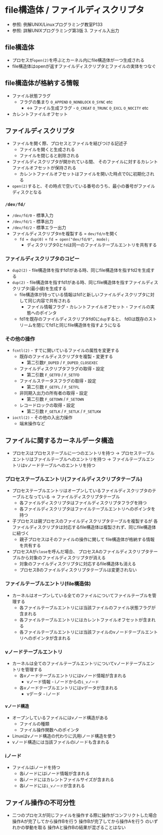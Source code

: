 # file構造体 / ファイルディスクリプタ
- 参照: 例解UNIX/Linuxプログラミング教室P133
- 参照: 詳解UNIXプログラミング第3版 3. ファイル入出力

## file構造体
- プロセスが`open(2)`を呼ぶとカーネル内にfile構造体が一つ生成される
- file構造体はopenが返すファイルディスクリプタとファイルの実体をつなぐ

## file構造体が格納する情報
- ファイル状態フラグ
  - フラグの集まり `O_APPEND` `O_NONBLOCK` `O_SYNC` etc
    - <-> ファイル生成フラグ - `O_CREAT` `O_TRUNC` `O_EXCL` `O_NOCITY` etc
- カレントファイルオフセット

## ファイルディスクリプタ
- ファイルを開く際、プロセスとファイルを結びつける記述子
  - ファイルを開くと生成される
  - ファイルを閉じると削除される
- ファイルディスクリプタが開かれている間、
  そのファイルに対するカレントファイルオフセットが保持される
  - カレントファイルオフセットはファイルを開いた時点で0に初期化される
- `open(2)`すると、その時点で空いている番号のうち、最小の番号がファイルディスクとなる

### `/dev/fd/`
- `/dev/fd/0` - 標準入力
- `/dev/fd/1` - 標準出力
- `/dev/fd/2` - 標準エラー出力
- ファイルディスクリプタnを複製する = `dev/fd/n`を開く
  - `fd = dup(0)` = `fd = open("dev/fd/0", mode);`
    - ディスクリプタ0と`fd`は同一のファイルテーブルエントリを共有する

### ファイルディスクリプタのコピー
- `dup2(2)` - file構造体を指すfd1がある時、同じfile構造体を指すfd2を生成する
- `dup(2)` - file構造体を指すfd1がある時、同じfile構造体を指すファイルディスクリプタ(最小値)を生成する
  - file構造体が持っている情報はfd1と新しいファイルディスクリプタに対して同じ内容で共有される
    - ファイル情報フラグ・カレントファイルオフセット・ファイルの実態へのポインタ
  - fd1を既存のファイルディスクリプタfd0に`dup`すると、
    fd0は既存のストリームを閉じてfd1と同じfile構造体を指すようになる

### その他の操作
- `fcntl(2)` - すでに開いているファイルの属性を変更する
  - 既存のファイルディスクリプタを複製・変更する
    - 第二引数`F_DUPED` / `F_DUPED_CLOSEXEC`
  - ファイルディスクリプタフラグの取得・設定
    - 第二引数 `F_GETFD` / `F_SETFD`
  - ファイルステータスフラグの取得・設定
    - 第二引数 `F_GETFL` / `F_SETFL`
  - 非同期入出力の所有者の取得・設定
    - 第二引数 `F_GETOWN` / `F_SETOWN`
  - レコードロックの取得・設定
    - 第二引数 `F_GETLK` / `F_SETLK` / `F_SETLKW`
- `ioctl(2)` - その他の入出力操作
  - 端末操作など

## ファイルに関するカーネルデータ構造
- プロセスはプロセステーブルに一つのエントリを持つ
  -> プロセステーブルエントリはファイルテーブルへのエントリを持つ
  -> ファイルテーブルエントリはvノードテーブルへのエントリを持つ

### プロセステーブルエントリ(ファイルディスクリプタテーブル)
- プロセステーブルエントリはオープンしているファイルディスクリプタのテーブルとなっている
  -> ファイルディスクリプタテーブル
  - 各ファイルディスクリプタはファイルディスクリプタフラグを持つ
  - 各ファイルディスクリプタはファイルテーブルエントリへのポインタを持つ
- 子プロセスは親プロセスのファイルディスクリプタテーブルを複製するが
  各ファイルディスクリプタは対応するfile構造体は複製されず、同じfile構造体に紐づく
  - 親子プロセスはそのファイルの操作に関して
    file構造体が格納する情報を共有する
- プロセスAが`close`を呼んだ場合、
  プロセスAのファイルディスクリプタテーブルから対象のファイルディスクリプタが消える
  - 対象のファイルディスクリプタに対応するfile構造体も消える
  - プロセスBのファイルディスクリプタテーブルは変更されない

### ファイルテーブルエントリ(file構造体)
- カーネルはオープンしている全てのファイルについてファイルテーブルを管理する
  - 各ファイルテーブルエントリには当該ファイルのファイル状態フラグが含まれる
  - 各ファイルテーブルエントリにはカレントファイルオフセットが含まれる
  - 各ファイルテーブルエントリには当該ファイルのvノードテーブルエントリへのポインタが含まれる

### vノードテーブルエントリ
- カーネルは全てのファイルテーブルエントリについてvノードテーブルエントリを管理する
  - 各vノードテーブルエントリにはvノード情報が含まれる
    - vノード情報 - iノードからの`i_vノード`
  - 各vノードテーブルエントリにはvデータが含まれる
    - vデータ - iノード

#### vノード構造
- オープンしているファイルにはvノード構造がある
  - ファイルの種類
  - ファイル操作関数へのポインタ
- Linuxはvノード構造の代わりに汎用iノード構造を使う
- vノード構造には当該ファイルのiノードも含まれる

### iノード
- ファイルはiノードを持つ
  - 各iノードにはiノード情報が含まれる
  - 各iノードにはカレントファイルサイズが含まれる
  - 各iノードには`i_vノード`が含まれる

## ファイル操作の不可分性
- 二つのプロセスが同じファイルを操作する際に操作がコンフリクトした場合
  操作Aが完了してから操作Bを行う
  操作Bが完了してから操作Aを行う のいずれかの挙動を取る
  操作Aと操作Bの結果が混ざることはない

